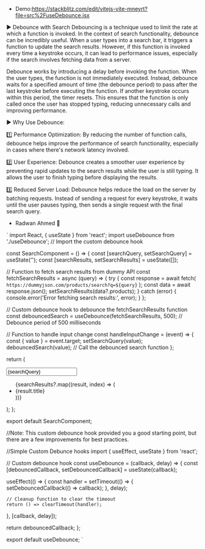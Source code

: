 - Demo:https://stackblitz.com/edit/vitejs-vite-mneyrt?file=src%2FuseDebounce.jsx

▶ Debounce with Search
Debouncing is a technique used to limit the rate at which a function is invoked. In the context of search functionality, debounce can be incredibly useful. When a user types into a search bar, it triggers a function to update the search results. However, if this function is invoked every time a keystroke occurs, it can lead to performance issues, especially if the search involves fetching data from a server.

Debounce works by introducing a delay before invoking the function. When the user types, the function is not immediately executed. Instead, debounce waits for a specified amount of time (the debounce period) to pass after the last keystroke before executing the function. If another keystroke occurs within this period, the timer resets. This ensures that the function is only called once the user has stopped typing, reducing unnecessary calls and improving performance.

▶ Why Use Debounce:

1️⃣ Performance Optimization: By reducing the number of function calls, debounce helps improve the performance of search functionality, especially in cases where there's network latency involved.

2️⃣ User Experience: Debounce creates a smoother user experience by preventing rapid updates to the search results while the user is still typing. It allows the user to finish typing before displaying the results.

3️⃣ Reduced Server Load: Debounce helps reduce the load on the server by batching requests. Instead of sending a request for every keystroke, it waits until the user pauses typing, then sends a single request with the final search query.

- Radwan Ahmed 🚀 

`
import React, { useState } from 'react';
import useDebounce from './useDebounce'; // Import the custom debounce hook

const SearchComponent = () => {
  const [searchQuery, setSearchQuery] = useState('');
  const [searchResults, setSearchResults] = useState([]);

  // Function to fetch search results from dummy API
  const fetchSearchResults = async (query) => {
    try {
      const response = await fetch(
        `https://dummyjson.com/products/search?q=${query}`
      );
      const data = await response.json();
      setSearchResults(data?.products);
    } catch (error) {
      console.error('Error fetching search results:', error);
    }
  };

  // Custom debounce hook to debounce the fetchSearchResults function
  const debouncedSearch = useDebounce(fetchSearchResults, 500); // Debounce period of 500 milliseconds

  // Function to handle input change
  const handleInputChange = (event) => {
    const { value } = event.target;
    setSearchQuery(value);
    debouncedSearch(value); // Call the debounced search function
  };

  return (
    <div className="search-container">
      <input
        type="text"
        value={searchQuery}
        onChange={handleInputChange}
        placeholder="Search..."
        className="search-input"
      />
      <ul className="search-results">
        {searchResults?.map((result, index) => (
          <li key={index}>{result.title}</li>
        ))}
      </ul>
    </div>
  );
};

export default SearchComponent;



//Note:
This custom debounce hook provided you a good starting point, but there are a few improvements for best practices.

//Simple Custom Debunce hooks
import { useEffect, useState } from 'react';

// Custom debounce hook
const useDebounce = (callback, delay) => {
  const [debouncedCallback, setDebouncedCallback] = useState(callback);

  useEffect(() => {
    const handler = setTimeout(() => {
      setDebouncedCallback(() => callback);
    }, delay);

    // Cleanup function to clear the timeout
    return () => clearTimeout(handler);
  }, [callback, delay]);

  return debouncedCallback;
};

export default useDebounce;
`